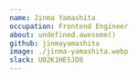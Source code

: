 ```yaml
---
name: Jinma Yamashita
occupation: Frontend Engineer
about: undefined.awesome()
github: jinmayamashita
image: ./jinma-yamashita.webp
slack: U02K1HESJD8
---
```

